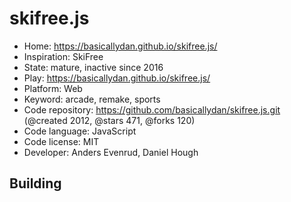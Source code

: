 # skifree.js

- Home: https://basicallydan.github.io/skifree.js/
- Inspiration: SkiFree
- State: mature, inactive since 2016
- Play: https://basicallydan.github.io/skifree.js/
- Platform: Web
- Keyword: arcade, remake, sports
- Code repository: https://github.com/basicallydan/skifree.js.git (@created 2012, @stars 471, @forks 120)
- Code language: JavaScript
- Code license: MIT
- Developer: Anders Evenrud, Daniel Hough

## Building
